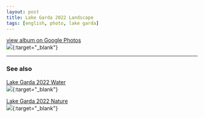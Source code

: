 ```yaml
---
layout: post
title: Lake Garda 2022 Landscape
tags: [english, photo, lake garda]
---
```

[view album on Google Photos  
![](https://lh3.googleusercontent.com/pw/AL9nZEXmQRRZqGVBcznvtCq9gX6byImojt097D4rGKL8BfCqGLzbevLtqnVsnyFjg3jEE_2Qo4Ad0fJnkl0eGMo0cPDND_Y0ch4JnZvrQkIcZ4qsf3qhI83Ce0vBqU3JYZrET8GjCjPfMYXEifLtG4fUQbw=w400)](https://photos.app.goo.gl/BqHeeZShSDxJWvj59){:target="_blank"}

----

### See also ###

[Lake Garda 2022 Water  
![](https://lh3.googleusercontent.com/pw/AL9nZEVYc2LnjNmR7-lIOrzKhzADk4qHdUfQR5_5sAdSlQ2sLy6yj9KHioFj0UcBEWS1acBCXLOKGtlLqm9ZNcZE8If649VhQe-ukDbFWchdvN6nRYXRL7Hz1MYm39Fx3sFVLgXC-kyqKVZo_LaDveT8zV4=w400)](https://photos.app.goo.gl/P5q8UW5FPGKJ7Sw58){:target="_blank"}

[Lake Garda 2022 Nature  
![](https://lh3.googleusercontent.com/pw/AL9nZEVaL6mW0M72M6gA72XKz57EigQK9biWOkODS2TCPTy_GzDGdVVxScE6fryhdTES5UqXkEIVXohYM7Fvj0czAkL3t8gjaKw0d8MqttowOb-rgEBZx6kTg9GB6kv6y2CRMOCPeDQiXshG6ratCmntuj8=w400)](https://photos.app.goo.gl/NhQPneR7wS2nYLZ68){:target="_blank"}

